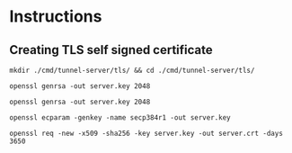 # Instructions

## Creating TLS  self signed certificate
`mkdir ./cmd/tunnel-server/tls/ && cd ./cmd/tunnel-server/tls/`

`openssl genrsa -out server.key 2048`

`openssl genrsa -out server.key 2048`

`openssl ecparam -genkey -name secp384r1 -out server.key`

`openssl req -new -x509 -sha256 -key server.key -out server.crt -days 3650`
 
